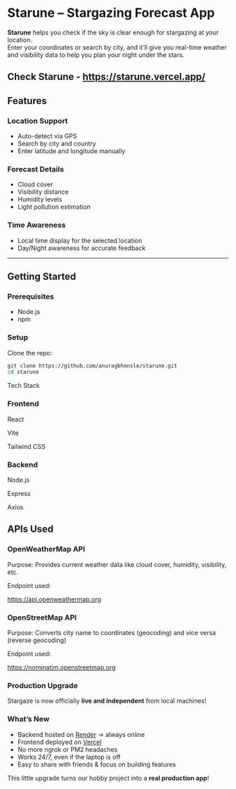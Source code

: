 # Starune – Stargazing Forecast App

**Starune** helps you check if the sky is clear enough for stargazing at your location.  
Enter your coordinates or search by city, and it’ll give you real-time weather and visibility data to help you plan your night under the stars.

## Check Starune - https://starune.vercel.app/

## Features

### Location Support

- Auto-detect via GPS
- Search by city and country
- Enter latitude and longitude manually

### Forecast Details

- Cloud cover
- Visibility distance
- Humidity levels
- Light pollution estimation

### Time Awareness

- Local time display for the selected location
- Day/Night awareness for accurate feedback

---

## Getting Started

### Prerequisites

- Node.js
- npm

### Setup

Clone the repo:

```bash
git clone https://github.com/anuragbhonsle/starune.git
cd starune
```

Tech Stack

### Frontend

React

Vite

Tailwind CSS

### Backend

Node.js

Express

Axios

## APIs Used

### OpenWeatherMap API

Purpose: Provides current weather data like cloud cover, humidity, visibility, etc.

Endpoint used:

https://api.openweathermap.org

### OpenStreetMap API

Purpose: Converts city name to coordinates (geocoding) and vice versa (reverse geocoding)

Endpoint used:

https://nominatim.openstreetmap.org

### Production Upgrade

Stargaze is now officially **live and independent** from local machines!

### What’s New

- Backend hosted on [Render](https://stargaze-backend.onrender.com) → always online
- Frontend deployed on [Vercel](https://your-frontend-url.vercel.app)
- No more ngrok or PM2 headaches
- Works 24/7, even if the laptop is off
- Easy to share with friends & focus on building features

This little upgrade turns our hobby project into a **real production app**!
